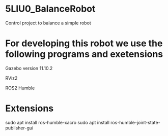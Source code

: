 # 5LIU0_BalanceRobot
Control project to balance a simple robot

# For developing this robot we use the following programs and exetensions
Gazebo version 11.10.2

RViz2

ROS2 Humble 
# Extensions
sudo apt install ros-humble-xacro
sudo apt install ros-humble-joint-state-publisher-gui